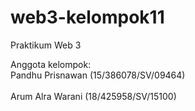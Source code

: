 # web3-kelompok11
Praktikum Web 3

Anggota kelompok:
<br> Pandhu Prisnawan    (15/386078/SV/09464) </br>
<br> Arum Alra Warani    (18/425958/SV/15100) </br>